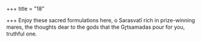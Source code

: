 +++
title = "18"

+++
Enjoy these sacred formulations here, o Sarasvatī rich in
prize-winning mares,
the thoughts dear to the gods that the Gr̥tsamadas pour for you,
truthful one.